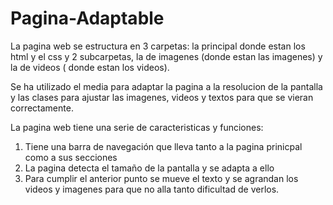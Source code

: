 # Pagina-Adaptable
La pagina web se estructura en 3 carpetas: la principal donde estan los html y el css y 2 subcarpetas, la de imagenes (donde estan las imagenes) y la de videos ( donde estan los videos).

Se ha utilizado el media para adaptar la pagina a la resolucion de la pantalla y las clases para ajustar las imagenes, videos y textos para que se vieran correctamente.

La pagina web tiene una serie de caracteristicas y funciones:
1. Tiene una barra de navegación que lleva tanto a la pagina prinicpal como a sus secciones
2. La pagina detecta el tamaño de la pantalla y se adapta a ello
3. Para cumplir el anterior punto se mueve el texto y se agrandan los videos y imagenes para que no alla tanto dificultad de verlos.
 
